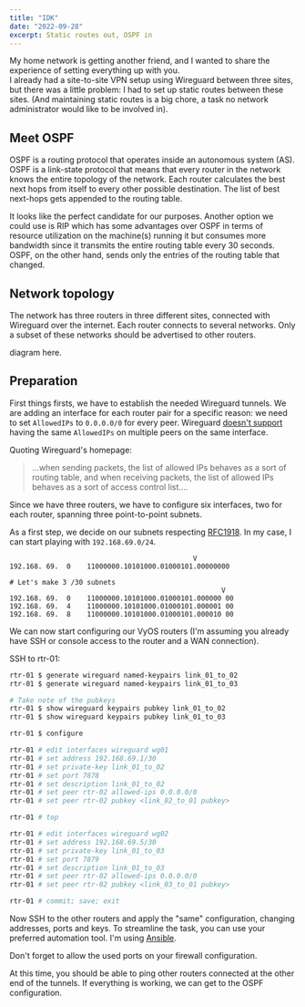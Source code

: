 ```yaml
---
title: "IDK"
date: "2022-09-28"
excerpt: Static routes out, OSPF in
---
```


My home network is getting another friend, and I wanted to share the experience of setting everything up with you.  
I already had a site-to-site VPN setup using Wireguard between three sites, but there was a little problem: I had to set up static routes between these sites. (And maintaining static routes is a big chore, a task no network administrator would like to be involved in).

## Meet OSPF

OSPF is a routing protocol that operates inside an autonomous system (AS). OSPF is a link-state protocol that means that every router in the network knows the entire topology of the network. Each router calculates the best next hops from itself to every other possible destination. The list of best next-hops gets appended to the routing table.

It looks like the perfect candidate for our purposes. Another option we could use is RIP which has some advantages over OSPF in terms of resource utilization on the machine(s) running it but consumes more bandwidth since it transmits the entire routing table every 30 seconds. OSPF, on the other hand, sends only the entries of the routing table that changed.

## Network topology

The network has three routers in three different sites, connected with Wireguard over the internet. Each router connects to several networks. Only a subset of these networks should be advertised to other routers.

diagram here.

## Preparation

First things firsts, we have to establish the needed Wireguard tunnels.
We are adding an interface for each router pair for a specific reason: we need to set `AllowedIPs` to `0.0.0.0/0` for every peer. Wireguard [doesn't support](https://lists.zx2c4.com/pipermail/wireguard/2018-December/003704.html) having the same `AllowedIPs` on multiple peers on the same interface.

Quoting Wireguard's homepage:

> ...when sending packets, the list of allowed IPs behaves as a sort of routing table, and when receiving packets, the list of allowed IPs behaves as a sort of access control list....

Since we have three routers, we have to configure six interfaces, two for each router, spanning three point-to-point subnets.

As a first step, we decide on our subnets respecting [RFC1918](https://datatracker.ietf.org/doc/html/rfc1818). In my case, I can start playing with `192.168.69.0/24`.

```
                                             V
192.168. 69.  0    11000000.10101000.01000101.00000000

# Let's make 3 /30 subnets
                                                    V
192.168. 69.  0    11000000.10101000.01000101.000000 00
192.168. 69.  4    11000000.10101000.01000101.000001 00
192.168. 69.  8    11000000.10101000.01000101.000010 00
```

We can now start configuring our VyOS routers (I'm assuming you already have SSH or console access to the router and a WAN connection).

SSH to rtr-01:

```bash
rtr-01 $ generate wireguard named-keypairs link_01_to_02
rtr-01 $ generate wireguard named-keypairs link_01_to_03

# Take note of the pubkeys
rtr-01 $ show wireguard keypairs pubkey link_01_to_02
rtr-01 $ show wireguard keypairs pubkey link_01_to_03

rtr-01 $ configure

rtr-01 # edit interfaces wireguard wg01
rtr-01 # set address 192.168.69.1/30
rtr-01 # set private-key link_01_to_02
rtr-01 # set port 7878
rtr-01 # set description link_01_to_02
rtr-01 # set peer rtr-02 allowed-ips 0.0.0.0/0
rtr-01 # set peer rtr-02 pubkey <link_02_to_01 pubkey>

rtr-01 # top

rtr-01 # edit interfaces wireguard wg02
rtr-01 # set address 192.168.69.5/30
rtr-01 # set private-key link_01_to_03
rtr-01 # set port 7879
rtr-01 # set description link_01_to_03
rtr-01 # set peer rtr-02 allowed-ips 0.0.0.0/0
rtr-01 # set peer rtr-02 pubkey <link_03_to_01 pubkey>

rtr-01 # commit; save; exit
```

Now SSH to the other routers and apply the "same" configuration, changing addresses, ports and keys. To streamline the task, you can use your preferred automation tool. I'm using [Ansible](https://www.ansible.com).

Don't forget to allow the used ports on your firewall configuration.

At this time, you should be able to ping other routers connected at the other end of the tunnels. If everything is working, we can get to the OSPF configuration.

